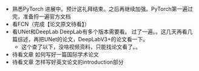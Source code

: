 - 熟悉PyTorch 进展中。预计这礼拜结束。之后再继续加强。PyTorch第一遍过完，准备捋一遍官方文档
- 看FCN（完成【论文原文待看】）
- 看UNet和DeepLab DeepLab有多个版本需要看。 过了一遍。。这几天再看几篇综述，再把UNet的论文，DeepLabV3+的论文看一下。
  - 这个查了以下，没啥视频资料，只能找论文看了。。
- 待看文章 如何写好一篇国际学术论文
- 待看文章 怎样写好英文论文的introduction部分